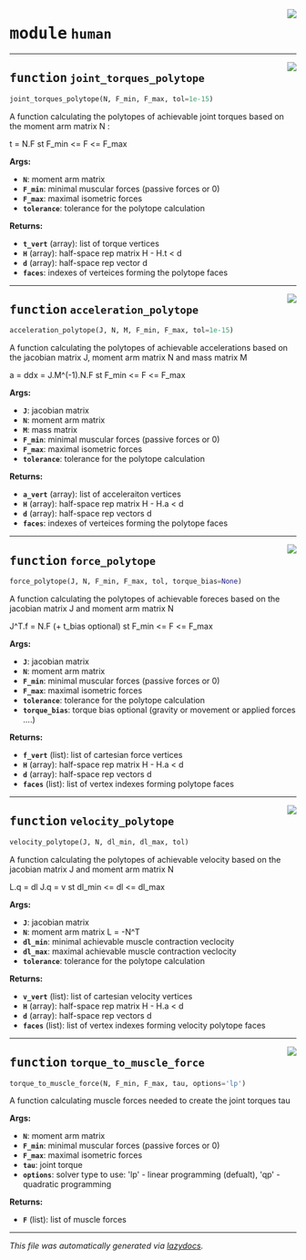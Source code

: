 <!-- markdownlint-disable -->

<a href="https://gitlab.inria.fr/auctus-team/people/antunskuric/pycapacity/-/blob/master/pycapacity/human.py#L0"><img align="right" style="float:right;" src="https://img.shields.io/badge/-source-cccccc?style=flat-square"></a>

# <kbd>module</kbd> `human`





---

<a href="https://gitlab.inria.fr/auctus-team/people/antunskuric/pycapacity/-/blob/master/pycapacity/human.py#L10"><img align="right" style="float:right;" src="https://img.shields.io/badge/-source-cccccc?style=flat-square"></a>

## <kbd>function</kbd> `joint_torques_polytope`

```python
joint_torques_polytope(N, F_min, F_max, tol=1e-15)
```

A function calculating the polytopes of achievable joint torques based on the moment arm matrix N : 

t = N.F st F_min <= F <= F_max 



**Args:**
 
 - <b>`N`</b>:  moment arm matrix 
 - <b>`F_min`</b>:  minimal muscular forces (passive forces or 0) 
 - <b>`F_max`</b>:  maximal isometric forces  
 - <b>`tolerance`</b>:  tolerance for the polytope calculation 



**Returns:**
 
 - <b>`t_vert`</b> (array):   list of torque vertices 
 - <b>`H`</b> (array):   half-space rep matrix H - H.t < d 
 - <b>`d`</b> (array):   half-space rep vector d 
 - <b>`faces`</b>:  indexes of verteices forming the polytope faces 


---

<a href="https://gitlab.inria.fr/auctus-team/people/antunskuric/pycapacity/-/blob/master/pycapacity/human.py#L32"><img align="right" style="float:right;" src="https://img.shields.io/badge/-source-cccccc?style=flat-square"></a>

## <kbd>function</kbd> `acceleration_polytope`

```python
acceleration_polytope(J, N, M, F_min, F_max, tol=1e-15)
```

A function calculating the polytopes of achievable accelerations based on the jacobian matrix J, moment arm matrix N and mass matrix M 

a = ddx = J.M^(-1).N.F st F_min <= F <= F_max 



**Args:**
 
 - <b>`J`</b>:  jacobian matrix 
 - <b>`N`</b>:  moment arm matrix 
 - <b>`M`</b>:  mass matrix 
 - <b>`F_min`</b>:  minimal muscular forces (passive forces or 0) 
 - <b>`F_max`</b>:  maximal isometric forces  
 - <b>`tolerance`</b>:  tolerance for the polytope calculation 



**Returns:**
 
 - <b>`a_vert`</b> (array):   list of acceleraiton vertices 
 - <b>`H`</b> (array):   half-space rep matrix H - H.a < d 
 - <b>`d`</b> (array):   half-space rep vectors d 
 - <b>`faces`</b>:  indexes of verteices forming the polytope faces 


---

<a href="https://gitlab.inria.fr/auctus-team/people/antunskuric/pycapacity/-/blob/master/pycapacity/human.py#L56"><img align="right" style="float:right;" src="https://img.shields.io/badge/-source-cccccc?style=flat-square"></a>

## <kbd>function</kbd> `force_polytope`

```python
force_polytope(J, N, F_min, F_max, tol, torque_bias=None)
```

A function calculating the polytopes of achievable foreces based  on the jacobian matrix J and moment arm matrix N 

J^T.f = N.F (+ t_bias  optional)  st F_min <= F <= F_max 



**Args:**
 
 - <b>`J`</b>:  jacobian matrix 
 - <b>`N`</b>:  moment arm matrix 
 - <b>`F_min`</b>:  minimal muscular forces (passive forces or 0) 
 - <b>`F_max`</b>:  maximal isometric forces  
 - <b>`tolerance`</b>:  tolerance for the polytope calculation 
 - <b>`torque_bias`</b>:  torque bias optional (gravity or movement or applied forces ....)  



**Returns:**
 
 - <b>`f_vert`</b> (list):   list of cartesian force vertices 
 - <b>`H`</b> (array):   half-space rep matrix H - H.a < d 
 - <b>`d`</b> (array):   half-space rep vectors d 
 - <b>`faces`</b> (list):    list of vertex indexes forming polytope faces   


---

<a href="https://gitlab.inria.fr/auctus-team/people/antunskuric/pycapacity/-/blob/master/pycapacity/human.py#L80"><img align="right" style="float:right;" src="https://img.shields.io/badge/-source-cccccc?style=flat-square"></a>

## <kbd>function</kbd> `velocity_polytope`

```python
velocity_polytope(J, N, dl_min, dl_max, tol)
```

A function calculating the polytopes of achievable velocity based  on the jacobian matrix J and moment arm matrix N 

L.q = dl J.q = v st dl_min <= dl <= dl_max 



**Args:**
 
 - <b>`J`</b>:  jacobian matrix 
 - <b>`N`</b>:  moment arm matrix L = -N^T 
 - <b>`dl_min`</b>:  minimal achievable muscle contraction veclocity 
 - <b>`dl_max`</b>:  maximal achievable muscle contraction veclocity 
 - <b>`tolerance`</b>:  tolerance for the polytope calculation 



**Returns:**
 
 - <b>`v_vert`</b> (list):   list of cartesian velocity vertices 
 - <b>`H`</b> (array):   half-space rep matrix H - H.a < d 
 - <b>`d`</b> (array):   half-space rep vectors d 
 - <b>`faces`</b> (list):    list of vertex indexes forming velocity polytope faces   


---

<a href="https://gitlab.inria.fr/auctus-team/people/antunskuric/pycapacity/-/blob/master/pycapacity/human.py#L104"><img align="right" style="float:right;" src="https://img.shields.io/badge/-source-cccccc?style=flat-square"></a>

## <kbd>function</kbd> `torque_to_muscle_force`

```python
torque_to_muscle_force(N, F_min, F_max, tau, options='lp')
```

A function calculating muscle forces needed to create the joint torques tau 



**Args:**
 
 - <b>`N`</b>:  moment arm matrix 
 - <b>`F_min`</b>:  minimal muscular forces (passive forces or 0) 
 - <b>`F_max`</b>:  maximal isometric forces  
 - <b>`tau`</b>:  joint torque 
 - <b>`options`</b>:  solver type to use: 'lp' - linear programming (defualt), 'qp' - quadratic programming 



**Returns:**
 
 - <b>`F`</b> (list):  list of muscle forces 






---

_This file was automatically generated via [lazydocs](https://github.com/ml-tooling/lazydocs)._
